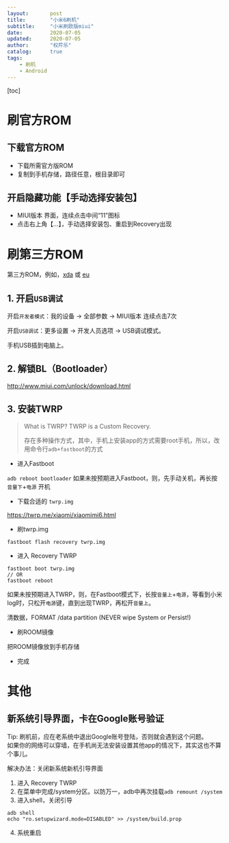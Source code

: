 ```yaml
---
layout:       post
title:        "小米6刷机"
subtitle:     "小米刷欧版miui"
date:         2020-07-05
updated:      2020-07-05
author:       "权芹乐"
catalog:      true
tags:
    - 刷机
    - Android
---
```


[toc]

# 刷官方ROM

## 下载官方ROM
+ 下载所需官方版ROM
+ 复制到手机存储，路径任意，根目录即可

## 开启隐藏功能【手动选择安装包】
+ MIUI版本 界面，连续点击中间“11”图标
+ 点击右上角【...】，手动选择安装包、重启到Recovery出现

# 刷第三方ROM

第三方ROM，例如，[xda](https://forum.xda-developers.com/mi-6/development/rom-evolution-x-4-20-2-sagit-t4089445) 或 [eu](https://xiaomi.eu/community/threads/miui-11-0-stable-release.52628/)

## 1. 开启`USB调试`
开启`开发者模式`：我的设备 → 全部参数 → MIUI版本 连续点击7次

开启`USB调试`：更多设置 → 开发人员选项 → USB调试模式。

手机USB插到电脑上。

## 2. 解锁BL（Bootloader）
http://www.miui.com/unlock/download.html

## 3. 安装TWRP

> What is TWRP? TWRP is a Custom Recovery.
>
> 存在多种操作方式，其中，手机上安装app的方式需要root手机，所以，改用命令行`adb+fastboot`的方式

+ 进入Fastboot

`adb reboot bootloader`
如果未按预期进入Fastboot，则，先手动关机，再长按 `音量下`+`电源` 开机

+ 下载合适的 `twrp.img`

https://twrp.me/xiaomi/xiaomimi6.html

+ 刷twrp.img
```
fastboot flash recovery twrp.img
```

+ 进入 Recovery TWRP
```
fastboot boot twrp.img
// OR
fastboot reboot
```
如果未按预期进入TWRP，则，在Fastboot模式下，长按`音量上`+`电源`，等看到小米log时，只松开`电源`键，直到出现TWRP，再松开`音量上`。

清数据，FORMAT /data partition (NEVER wipe System or Persist!)

+ 刷ROOM镜像

把ROOM镜像放到手机存储

+ 完成


# 其他

## 新系统引导界面，卡在Google账号验证
Tip: 刷机前，应在老系统中退出Google账号登陆，否则就会遇到这个问题。  
如果你的网络可以穿墙，在手机尚无法安装设置其他app的情况下，其实这也不算个事儿。

解决办法：关闭新系统新机引导界面
1. 进入 Recovery TWRP
2. 在菜单中完成/system分区。以防万一，adb中再次挂载`adb remount /system`
3. 进入shell，关闭引导
```
adb shell
echo "ro.setupwizard.mode=DISABLED" >> /system/build.prop
```
4. 系统重启
